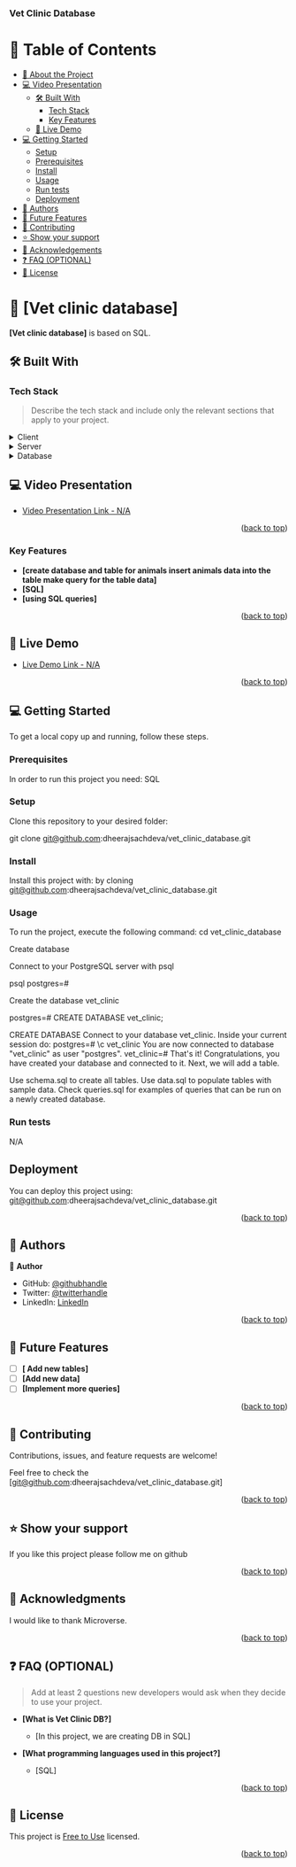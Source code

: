 <a name="readme-top"></a>



  <h3><b>Vet Clinic Database</b></h3>

</div>

# 📗 Table of Contents

- [📖 About the Project](#about-project)
- [💻 Video Presentation](#video-presentation)
  - [🛠 Built With](#built-with)
    - [Tech Stack](#tech-stack)
    - [Key Features](#key-features)
  - [🚀 Live Demo](#live-demo)
- [💻 Getting Started](#getting-started)
  - [Setup](#setup)
  - [Prerequisites](#prerequisites)
  - [Install](#install)
  - [Usage](#usage)
  - [Run tests](#run-tests)
  - [Deployment](#triangular_flag_on_post-deployment)
- [👥 Authors](#authors)
- [🔭 Future Features](#future-features)
- [🤝 Contributing](#contributing)
- [⭐️ Show your support](#support)
- [🙏 Acknowledgements](#acknowledgements)
- [❓ FAQ (OPTIONAL)](#faq)
- [📝 License](#license)

<!-- PROJECT DESCRIPTION -->

# 📖 [Vet clinic database] <a name="Vet clinic database is a database project where we create data structure using relational database for a vet clinic"></a>

**[Vet clinic database]** is based on SQL.

## 🛠 Built With <a name="built-with"></a>

### Tech Stack <a name="tech-stack"></a>

> Describe the tech stack and include only the relevant sections that apply to your project.

<details>
  <summary>Client</summary>
  <ul>
    <li><a href=#>SQL</a></li>
  </ul>
</details>

<details>
  <summary>Server</summary>
  <ul>
    <li><a href=#>Local Machine</a></li>
  </ul>
</details>

<details>
<summary>Database</summary>
  <ul>
    <li><a href=#>Postgre SQL</a></li>
  </ul>
</details>

<!-- VIDEO PRESENTATION -->

## 💻 Video Presentation <a name="video-presentation"></a>

- [Video Presentation Link - N/A](N/A)

<p align="right">(<a href="#readme-top">back to top</a>)</p>


<!-- Features -->

### Key Features <a name="key-features"></a>


- **[create database and table for animals insert animals data into the table make query for the table data]**
- **[SQL]**
- **[using SQL queries]**

<p align="right">(<a href="#readme-top">back to top</a>)</p>

<!-- LIVE DEMO -->

## 🚀 Live Demo <a name="live-demo"></a>

- [Live Demo Link - N/A](N/A)

<p align="right">(<a href="#readme-top">back to top</a>)</p>

<!-- GETTING STARTED -->

## 💻 Getting Started <a name="getting-started"></a>

To get a local copy up and running, follow these steps.

### Prerequisites

In order to run this project you need: SQL

### Setup

Clone this repository to your desired folder:

git clone git@github.com:dheerajsachdeva/vet_clinic_database.git

### Install

Install this project with: by cloning git@github.com:dheerajsachdeva/vet_clinic_database.git

### Usage

To run the project, execute the following command: cd vet_clinic_database

Create database

Connect to your PostgreSQL server with psql

psql postgres=#

Create the database vet_clinic

postgres=# CREATE DATABASE vet_clinic;

CREATE DATABASE Connect to your database vet_clinic. Inside your current session do: postgres=# \c vet_clinic You are now connected to database "vet_clinic" as user "postgres". vet_clinic=# That's it! Congratulations, you have created your database and connected to it. Next, we will add a table.

Use schema.sql to create all tables. Use data.sql to populate tables with sample data. Check queries.sql for examples of queries that can be run on a newly created database.
### Run tests

N/A

## Deployment

You can deploy this project using: git@github.com:dheerajsachdeva/vet_clinic_database.git

<p align="right">(<a href="#readme-top">back to top</a>)</p>

<!-- AUTHORS -->

## 👥 Authors <a name="DHEERAJ SACHDEVA"></a>


👤 **Author**

- GitHub: [@githubhandle](https://github.com/dheerajsachdeva)
- Twitter: [@twitterhandle](https://twitter.com/dheerajarya)
- LinkedIn: [LinkedIn](https://www.linkedin.com/in/dheeraj-sachdeva-502b2b8/)


<p align="right">(<a href="#readme-top">back to top</a>)</p>

<!-- FUTURE FEATURES -->

## 🔭 Future Features <a name="future-features"></a>


- [ ] **[ Add new tables]**
- [ ] **[Add new data]**
- [ ] **[Implement more queries]**

<p align="right">(<a href="#readme-top">back to top</a>)</p>

<!-- CONTRIBUTING -->

## 🤝 Contributing <a name="contributing"></a>

Contributions, issues, and feature requests are welcome!

Feel free to check the [git@github.com:dheerajsachdeva/vet_clinic_database.git]

<p align="right">(<a href="#readme-top">back to top</a>)</p>

<!-- SUPPORT -->

## ⭐️ Show your support <a name="support"></a>

If you like this project please follow me on github

<p align="right">(<a href="#readme-top">back to top</a>)</p>

<!-- ACKNOWLEDGEMENTS -->

## 🙏 Acknowledgments <a name="acknowledgements"></a>

I would like to thank Microverse.

<p align="right">(<a href="#readme-top">back to top</a>)</p>

<!-- FAQ (optional) -->

## ❓ FAQ (OPTIONAL) <a name="faq"></a>

> Add at least 2 questions new developers would ask when they decide to use your project.

- **[What is Vet Clinic DB?]**

  - [In this project, we are creating DB in SQL]

- **[What programming languages used in this project?]**

  - [SQL]

<p align="right">(<a href="#readme-top">back to top</a>)</p>

<!-- LICENSE -->

## 📝 License <a name="license"></a>

This project is [Free to Use](./LICENSE) licensed.

<p align="right">(<a href="#readme-top">back to top</a>)</p>
